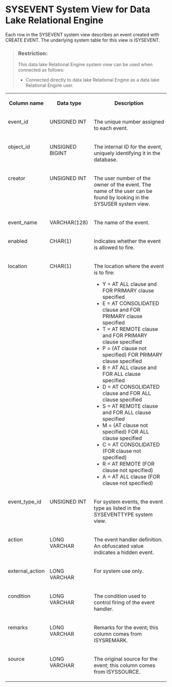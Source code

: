 <!-- loio3be86e856c5f10149f4ed7d9e5f2c454 -->

# SYSEVENT System View for Data Lake Relational Engine

Each row in the SYSEVENT system view describes an event created with CREATE EVENT. The underlying system table for this view is ISYSEVENT.



> ### Restriction:  
> This data lake Relational Engine system view can be used when connected as follows:
> 
> -   Connected directly to data lake Relational Engine as a data lake Relational Engine user.




<table>
<tr>
<th valign="top">

Column name



</th>
<th valign="top">

Data type



</th>
<th valign="top">

Description



</th>
</tr>
<tr>
<td valign="top">

event\_id



</td>
<td valign="top">

UNSIGNED INT



</td>
<td valign="top">

The unique number assigned to each event.



</td>
</tr>
<tr>
<td valign="top">

object\_id



</td>
<td valign="top">

UNSIGNED BIGINT



</td>
<td valign="top">

The internal ID for the event, uniquely identifying it in the database.



</td>
</tr>
<tr>
<td valign="top">

creator



</td>
<td valign="top">

UNSIGNED INT



</td>
<td valign="top">

The user number of the owner of the event. The name of the user can be found by looking in the SYSUSER system view.



</td>
</tr>
<tr>
<td valign="top">

event\_name



</td>
<td valign="top">

VARCHAR\(128\)



</td>
<td valign="top">

The name of the event.



</td>
</tr>
<tr>
<td valign="top">

enabled



</td>
<td valign="top">

CHAR\(1\)



</td>
<td valign="top">

Indicates whether the event is allowed to fire.



</td>
</tr>
<tr>
<td valign="top">

location



</td>
<td valign="top">

CHAR\(1\)



</td>
<td valign="top">

The location where the event is to fire:

-   Y = AT ALL clause and FOR PRIMARY clause specified
-   E = AT CONSOLIDATED clause and FOR PRIMARY clause specified
-   T = AT REMOTE clause and FOR PRIMARY clause specified
-   P = \(AT clause not specified\) FOR PRIMARY clause specified
-   B = AT ALL clause and FOR ALL clause specified
-   D = AT CONSOLIDATED clause and FOR ALL clause specified
-   S = AT REMOTE clause and FOR ALL clause specified
-   M = \(AT clause not specified\) FOR ALL clause specified
-   C = AT CONSOLIDATED \(FOR clause not specified\)
-   R = AT REMOTE \(FOR clause not specified\)
-   A = AT ALL clause \(FOR clause not specified\)



</td>
</tr>
<tr>
<td valign="top">

event\_type\_id



</td>
<td valign="top">

UNSIGNED INT



</td>
<td valign="top">

For system events, the event type as listed in the SYSEVENTTYPE system view.



</td>
</tr>
<tr>
<td valign="top">

action



</td>
<td valign="top">

LONG VARCHAR



</td>
<td valign="top">

The event handler definition. An obfuscated value indicates a hidden event.



</td>
</tr>
<tr>
<td valign="top">

external\_action



</td>
<td valign="top">

LONG VARCHAR



</td>
<td valign="top">

For system use only.



</td>
</tr>
<tr>
<td valign="top">

condition



</td>
<td valign="top">

LONG VARCHAR



</td>
<td valign="top">

The condition used to control firing of the event handler.



</td>
</tr>
<tr>
<td valign="top">

remarks



</td>
<td valign="top">

LONG VARCHAR



</td>
<td valign="top">

Remarks for the event; this column comes from ISYSREMARK.



</td>
</tr>
<tr>
<td valign="top">

source



</td>
<td valign="top">

LONG VARCHAR



</td>
<td valign="top">

The original source for the event; this column comes from ISYSSOURCE.



</td>
</tr>
</table>

